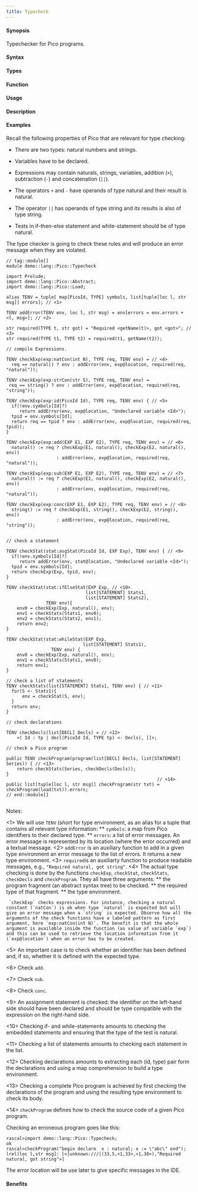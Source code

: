 ```yaml
---
title: Typecheck
---
```


#### Synopsis

Typechecker for Pico programs.

#### Syntax

#### Types

#### Function
       
#### Usage

#### Description

#### Examples

Recall the following properties of Pico that are relevant for type checking:

*  There are two types: natural numbers and strings.

*  Variables have to be declared.

*  Expressions may contain naturals, strings, variables, addition (`+`), subtraction (`-`) and concatenation (`||`).

*  The operators `+` and `-` have operands of type natural and their result is natural.

*  The operator `||` has operands of type string and its results is also of type string.

*  Tests in if-then-else statement and while-statement should be of type natural.


The type checker is going to check these rules and will produce an error message when they are violated.


```rascal
// tag::module[]
module demo::lang::Pico::Typecheck

import Prelude;
import demo::lang::Pico::Abstract;
import demo::lang::Pico::Load;

alias TENV = tuple[ map[PicoId, TYPE] symbols, list[tuple[loc l, str msg]] errors]; // <1>

TENV addError(TENV env, loc l, str msg) = env[errors = env.errors + <l, msg>]; // <2>

str required(TYPE t, str got) = "Required <getName(t)>, got <got>"; // <3>
str required(TYPE t1, TYPE t2) = required(t1, getName(t2));

// compile Expressions.

TENV checkExp(exp:natCon(int N), TYPE req, TENV env) = // <4>
  req == natural() ? env : addError(env, exp@location, required(req, "natural"));

TENV checkExp(exp:strCon(str S), TYPE req, TENV env) =
 req == string() ? env : addError(env, exp@location, required(req, "string"));

TENV checkExp(exp:id(PicoId Id), TYPE req, TENV env) { // <5>
  if(!env.symbols[Id]?)
     return addError(env, exp@location, "Undeclared variable <Id>");
  tpid = env.symbols[Id];
  return req == tpid ? env : addError(env, exp@location, required(req, tpid));
}

TENV checkExp(exp:add(EXP E1, EXP E2), TYPE req, TENV env) = // <6>
  natural() := req ? checkExp(E1, natural(), checkExp(E2, natural(), env))
                   : addError(env, exp@location, required(req, "natural"));
  
TENV checkExp(exp:sub(EXP E1, EXP E2), TYPE req, TENV env) = // <7>
  natural() := req ? checkExp(E1, natural(), checkExp(E2, natural(), env))
                   : addError(env, exp@location, required(req, "natural"));

TENV checkExp(exp:conc(EXP E1, EXP E2), TYPE req, TENV env) = // <8>  
  string() := req ? checkExp(E1, string(), checkExp(E2, string(), env))
                   : addError(env, exp@location, required(req, "string"));


// check a statement

TENV checkStat(stat:asgStat(PicoId Id, EXP Exp), TENV env) { // <9>
  if(!env.symbols[Id]?)
     return addError(env, stat@location, "Undeclared variable <Id>");
  tpid = env.symbols[Id];
  return checkExp(Exp, tpid, env);
}
	
TENV checkStat(stat:ifElseStat(EXP Exp, // <10>
                              list[STATEMENT] Stats1,
                              list[STATEMENT] Stats2),
               TENV env){
    env0 = checkExp(Exp, natural(), env);
    env1 = checkStats(Stats1, env0);
    env2 = checkStats(Stats2, env1);
    return env2;
}

TENV checkStat(stat:whileStat(EXP Exp, 
                             list[STATEMENT] Stats1),
                 TENV env) {
    env0 = checkExp(Exp, natural(), env);
    env1 = checkStats(Stats1, env0);
    return env1;
}

// check a list of statements
TENV checkStats(list[STATEMENT] Stats1, TENV env) { // <11>
  for(S <- Stats1){
      env = checkStat(S, env);
  }
  return env;
}
  
// check declarations

TENV checkDecls(list[DECL] Decls) = // <12>
    <( Id : tp | decl(PicoId Id, TYPE tp) <- Decls), []>;

// check a Pico program

public TENV checkProgram(program(list[DECL] Decls, list[STATEMENT] Series)) { // <13>
    return checkStats(Series, checkDecls(Decls));
}
                                                         // <14>
public list[tuple[loc l, str msg]] checkProgram(str txt) = checkProgram(load(txt)).errors;
// end::module[]
    

```

                
Notes:

<1>  We will use `TENV` (short for type environment, as an alias for a tuple that contains all relevant type information:
     **  `symbols`: a map from Pico identifiers to their declared type.
     **  `errors`: a list of error messages. An error message is represented by its location (where the error occurred) and a textual message.
<2>  `addError` is an auxiliary function to add in a given type environment an error message to the list of errors. It returns a new type environment.
<3>  `required`is an auxiliarty function to produce readable messages, e.g., `"Required natural, got string"`.
<4>  The actual type checking is done by the functions `checkExp`, `checkStat`, `checkStats`, `checkDecls` and `checkProgram`. They all have three arguments:
     **  the program fragment (an abstract syntax tree) to be checked.
     **  the required type of that fragment.
     **  the type environment.
     
     
     `checkExp` checks expressions. For instance, checking a natural constant (`natCon`) is ok when type `natural` is expected but will give an error message when a `string` is expected. Observe how all the arguments of the check functions have a labeled pattern as first argument, here `exp:natCon(int N)`. The benefit is that the whole argument is available inside the function (as value of variable `exp`) and this can be used to retrieve the location information from it (`exp@location`) when an error has to be created.

<5>  An important case is to check whether an identifier has been defined and, if so, whether it is defined with the expected type.

<6>  Check `add`.

<7>  Check `sub`.

<8> Check `conc`.

<9>  An assignment statement is checked: the identifier on the left-hand side should have been declared and should be type compatible with the expression on the right-hand side.

<10>  Checking if- and while-statements amounts to checking the embedded statements and ensuring that the type of the test is natural.

<11>  Checking a list of statements amounts to checking each statement in the list.

<12>  Checking declarations amounts to extracting each (id, type) pair form the declarations and using a map comprehension to build a type environment.

<13>  Checking a complete Pico program is achieved by first checking the declarations of the program and using the resulting type environment to check its body.

<14>  `checkProgram` defines how to check the source code of a given Pico program.


Checking an erroneous program goes like this:

```rascal-shell
rascal>import demo::lang::Pico::Typecheck;
ok
rascal>checkProgram("begin declare  x : natural; x := \"abc\" end");
lrel[loc l,str msg]: [<|unknown:///|(33,5,<1,33>,<1,38>),"Required natural, got string">]
```

The error location will be use later to give specific messages in the IDE.

#### Benefits


